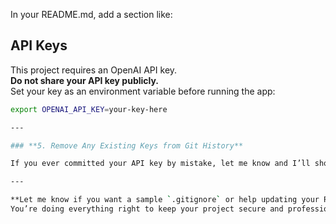 In your README.md, add a section like:

## API Keys

This project requires an OpenAI API key.  
**Do not share your API key publicly.**  
Set your key as an environment variable before running the app:

```bash
export OPENAI_API_KEY=your-key-here

---

### **5. Remove Any Existing Keys from Git History**

If you ever committed your API key by mistake, let me know and I’ll show you how to remove it from your git history.

---

**Let me know if you want a sample `.gitignore` or help updating your README!**  
You’re doing everything right to keep your project secure and professional.
